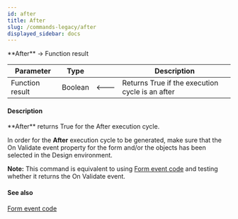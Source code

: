 ```yaml
---
id: after
title: After
slug: /commands-legacy/after
displayed_sidebar: docs
---
```


<!--REF #_command_.After.Syntax-->**After**  -> Function result<!-- END REF-->
<!--REF #_command_.After.Params-->
| Parameter | Type |  | Description |
| --- | --- | --- | --- |
| Function result | Boolean | &#x1F850; | Returns True if the execution cycle is an after |

<!-- END REF-->

#### Description 

<!--REF #_command_.After.Summary-->**After** returns True for the After execution cycle.<!-- END REF-->

In order for the **After** execution cycle to be generated, make sure that the On Validate event property for the form and/or the objects has been selected in the Design environment.

**Note:** This command is equivalent to using [Form event code](form-event-code.md) and testing whether it returns the On Validate event.

#### See also 

[Form event code](form-event-code.md)  